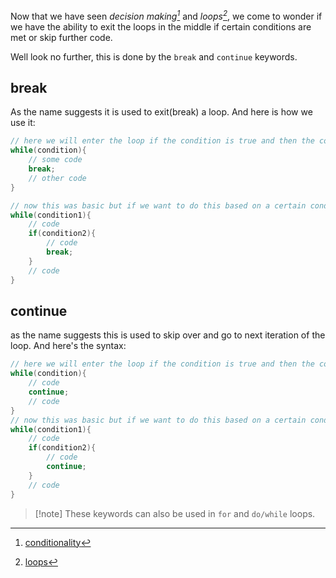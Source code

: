Now that we have seen _decision making[^1]_ and _loops[^2]_, we come to wonder if we have the ability to exit the loops in the middle if certain conditions are met or skip further code.

Well look no further, this is done by the `break` and `continue` keywords.
## break
As the name suggests it is used to exit(break) a loop.
And here is how we use it:
```c
// here we will enter the loop if the condition is true and then the code above the break statement will run and then we'll exit the loop.
while(condition){
	// some code
	break;
	// other code
}

// now this was basic but if we want to do this based on a certain condition we write
while(condition1){
	// code
	if(condition2){
		// code
		break;
	}
	// code
}
```

## continue
as the name suggests this is used to skip over and go to next iteration of the loop.
And here's the syntax:
```c
// here we will enter the loop if the condition is true and then the code above the continue statement will run and then we'll skip over the code below and repeat the process.
while(condition){
	// code
	continue;
	// code
}
// now this was basic but if we want to do this based on a certain condition we write
while(condition1){
	// code
	if(condition2){
		// code
		continue;
	}
	// code
}
```

> [!note] These keywords can also be used in `for` and `do/while` loops.


[^1]: [conditionality](conditionality.md)
[^2]: [loops](loops.md)